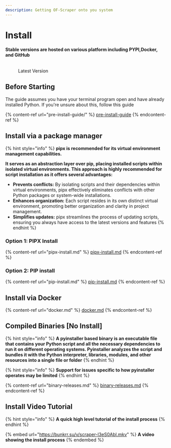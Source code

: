 ```yaml
---
description: Getting OF-Scraper onto you system
---
```


# Install

#### Stable versions are hosted on various platform including PYPI,Docker, and GitHub

<figure><img src="https://badge.fury.io/py/ofscraper.svg" alt=""><figcaption><p>Latest Version</p></figcaption></figure>

## Before Starting

The guide assumes you have your terminal program open and have already installed Python. If you're unsure about this, follow this guide

{% content-ref url="pre-install-guide/" %}
[pre-install-guide](pre-install-guide/)
{% endcontent-ref %}



## Install via a package manager

{% hint style="info" %}
**pipx is recommended for its virtual environment management capabilities.**

**It serves as an abstraction layer over pip, placing installed scripts within isolated virtual environments. This approach is highly recommended for script installation as it offers several advantages:**

* **Prevents conflicts:** By isolating scripts and their dependencies within virtual environments, pipx effectively eliminates conflicts with other Python packages or system-wide installations.
* **Enhances organization:** Each script resides in its own distinct virtual environment, promoting better organization and clarity in project management.
* **Simplifies updates:** pipx streamlines the process of updating scripts, ensuring you always have access to the latest versions and features
{% endhint %}

### **Option 1: PIPX Install**

{% content-ref url="pipx-install.md" %}
[pipx-install.md](pipx-install.md)
{% endcontent-ref %}

### **Option 2: PIP install**

{% content-ref url="pip-install.md" %}
[pip-install.md](pip-install.md)
{% endcontent-ref %}

## Install via Docker

{% content-ref url="docker.md" %}
[docker.md](docker.md)
{% endcontent-ref %}



## Compiled Binaries \[No Install]

{% hint style="info" %}
**A pyinstaller based binary is an executable file that contains your Python script and all the necessary dependencies to run it on different operating systems. Pyinstaller analyzes the script and bundles it with the Python interpreter, libraries, modules, and other resources into a single file or folder**
{% endhint %}

{% hint style="info" %}
**Support for issues specific to how pyinstaller operates may be limited**
{% endhint %}

{% content-ref url="binary-releases.md" %}
[binary-releases.md](binary-releases.md)
{% endcontent-ref %}



## Install Video Tutorial

{% hint style="info" %}
**A quick high level tutorial of the install process**
{% endhint %}

{% embed url="https://bunkrr.su/v/scraper-l3eS0Abl.mkv" %}
**A video showing the install process**
{% endembed %}
